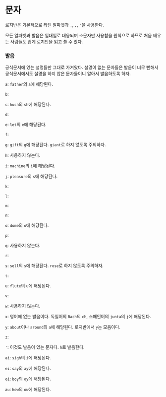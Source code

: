 # 문자

로지반은 기본적으로 라틴 알파벳과 `.`, `,`, `'`을 사용한다.

모든 알파벳과 발음은 일대일로 대응되며 소문자만 사용함을 원칙으로 하므로 처음 배우는 사람들도 쉽게 로지반을 읽고 쓸 수 있다.

### 발음

공식문서에 있는 설명들만 그대로 가져왔다. 설명이 없는 문자들은 발음이 너무 뻔해서 공식문서에서도 설명을 하지 않은 문자들이니 알아서 발음하도록 하자.

`a`: `father`의 `a`에 해당된다.

`b`: 

`c`: `hush`의 `sh`에 해당된다. 

`d`: 

`e`: `let`의 `e`에 해당된다.

`f`: 

`g`: `gift`의 `g`에 해당된다. `giant`로 하지 않도록 주의하자.

`h`: 사용하지 않는다.

`i`: `machine`의 `i`에 해당된다.

`j`: `pleasure`의 `s`에 해당된다.

`k`: 

`l`: 

`m`: 

`n`: 

`o`: `dome`의 `o`에 해당된다.

`p`: 

`q`: 사용하지 않는다.

`r`: 

`s`: `sell`의 `s`에 해당된다. `rose`로 하지 않도록 주의하자.

`t`: 

`u`: `flute`의 `u`에 해당된다.

`v`: 

`w`: 사용하지 않는다.

`x`: 영어에 없는 발음이다. 독일어의 `Bach`의 `ch`, 스페인어의 `junta`의 `j`에 해당된다.

`y`: `about`이나 `around`의 `a`에 해당된다. 로지반에서 `y`는 모음이다.

`z`:

`'`: 이것도 발음이 있는 문자다. `h`로 발음한다.

`ai`: `sigh`의 `i`에 해당된다.

`ei`: `say`의 `ay`에 해당된다.

`oi`: `boy`의 `oy`에 해당된다.

`au`: `how`의 `ow`에 해당된다.